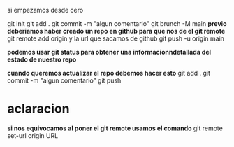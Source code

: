 si empezamos desde cero

git init
git add .
git commit -m "algun comentario"
git brunch -M main
**previo deberiamos haber creado un repo en github para que nos de el git remote**
git remote add origin y la url que sacamos de github
git push -u origin main

**podemos usar git status para obtener una informacionndetallada del estado de nuestro repo**

**cuando queremos actualizar el repo debemos hacer esto**
git add .
git commit -m "algun comentario"
git push

# aclaracion
**si nos equivocamos al poner el git remote usamos el comando**
git remote set-url origin URL